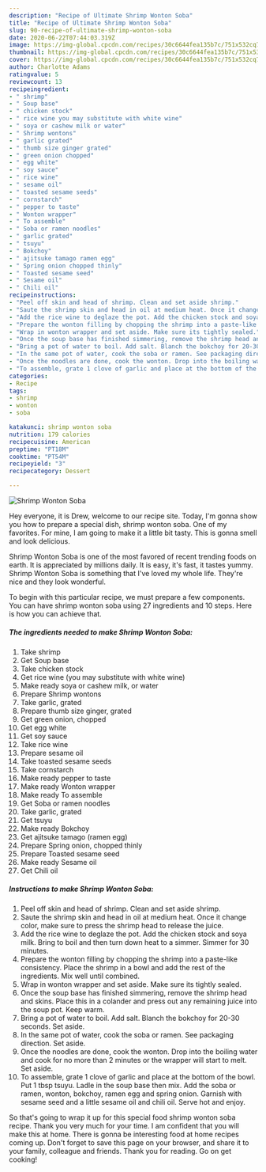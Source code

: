 ```yaml
---
description: "Recipe of Ultimate Shrimp Wonton Soba"
title: "Recipe of Ultimate Shrimp Wonton Soba"
slug: 90-recipe-of-ultimate-shrimp-wonton-soba
date: 2020-06-22T07:44:03.319Z
image: https://img-global.cpcdn.com/recipes/30c6644fea135b7c/751x532cq70/shrimp-wonton-soba-recipe-main-photo.jpg
thumbnail: https://img-global.cpcdn.com/recipes/30c6644fea135b7c/751x532cq70/shrimp-wonton-soba-recipe-main-photo.jpg
cover: https://img-global.cpcdn.com/recipes/30c6644fea135b7c/751x532cq70/shrimp-wonton-soba-recipe-main-photo.jpg
author: Charlotte Adams
ratingvalue: 5
reviewcount: 13
recipeingredient:
- " shrimp"
- " Soup base"
- " chicken stock"
- " rice wine you may substitute with white wine"
- " soya or cashew milk or water"
- " Shrimp wontons"
- " garlic grated"
- " thumb size ginger grated"
- " green onion chopped"
- " egg white"
- " soy sauce"
- " rice wine"
- " sesame oil"
- " toasted sesame seeds"
- " cornstarch"
- " pepper to taste"
- " Wonton wrapper"
- " To assemble"
- " Soba or ramen noodles"
- " garlic grated"
- " tsuyu"
- " Bokchoy"
- " ajitsuke tamago ramen egg"
- " Spring onion chopped thinly"
- " Toasted sesame seed"
- " Sesame oil"
- " Chili oil"
recipeinstructions:
- "Peel off skin and head of shrimp. Clean and set aside shrimp."
- "Saute the shrimp skin and head in oil at medium heat. Once it change color, make sure to press the shrimp head to release the juice."
- "Add the rice wine to deglaze the pot. Add the chicken stock and soya milk. Bring to boil and then turn down heat to a simmer. Simmer for 30 minutes."
- "Prepare the wonton filling by chopping the shrimp into a paste-like consistency. Place the shrimp in a bowl and add the rest of the ingredients. Mix well until combined."
- "Wrap in wonton wrapper and set aside. Make sure its tightly sealed."
- "Once the soup base has finished simmering, remove the shrimp head and skins. Place this in a colander and press out any remaining juice into the soup pot. Keep warm."
- "Bring a pot of water to boil. Add salt. Blanch the bokchoy for 20-30 seconds. Set aside."
- "In the same pot of water, cook the soba or ramen. See packaging direction. Set aside."
- "Once the noodles are done, cook the wonton. Drop into the boiling water and cook for no more than 2 minutes or the wrapper will start to melt. Set aside."
- "To assemble, grate 1 clove of garlic and place at the bottom of the bowl. Put 1 tbsp tsuyu. Ladle in the soup base then mix. Add the soba or ramen, wonton, bokchoy, ramen egg and spring onion. Garnish with sesame seed and a little sesame oil and chili oil. Serve hot and enjoy."
categories:
- Recipe
tags:
- shrimp
- wonton
- soba

katakunci: shrimp wonton soba 
nutrition: 179 calories
recipecuisine: American
preptime: "PT18M"
cooktime: "PT54M"
recipeyield: "3"
recipecategory: Dessert

---
```



![Shrimp Wonton Soba](https://img-global.cpcdn.com/recipes/30c6644fea135b7c/751x532cq70/shrimp-wonton-soba-recipe-main-photo.jpg)

Hey everyone, it is Drew, welcome to our recipe site. Today, I'm gonna show you how to prepare a special dish, shrimp wonton soba. One of my favorites. For mine, I am going to make it a little bit tasty. This is gonna smell and look delicious.

Shrimp Wonton Soba is one of the most favored of recent trending foods on earth. It is appreciated by millions daily. It is easy, it's fast, it tastes yummy. Shrimp Wonton Soba is something that I've loved my whole life. They're nice and they look wonderful.




To begin with this particular recipe, we must prepare a few components. You can have shrimp wonton soba using 27 ingredients and 10 steps. Here is how you can achieve that.

<!--inarticleads1-->

##### The ingredients needed to make Shrimp Wonton Soba:

1. Take  shrimp
1. Get  Soup base
1. Take  chicken stock
1. Get  rice wine (you may substitute with white wine)
1. Make ready  soya or cashew milk, or water
1. Prepare  Shrimp wontons
1. Take  garlic, grated
1. Prepare  thumb size ginger, grated
1. Get  green onion, chopped
1. Get  egg white
1. Get  soy sauce
1. Take  rice wine
1. Prepare  sesame oil
1. Take  toasted sesame seeds
1. Take  cornstarch
1. Make ready  pepper to taste
1. Make ready  Wonton wrapper
1. Make ready  To assemble
1. Get  Soba or ramen noodles
1. Take  garlic, grated
1. Get  tsuyu
1. Make ready  Bokchoy
1. Get  ajitsuke tamago (ramen egg)
1. Prepare  Spring onion, chopped thinly
1. Prepare  Toasted sesame seed
1. Make ready  Sesame oil
1. Get  Chili oil




<!--inarticleads2-->

##### Instructions to make Shrimp Wonton Soba:

1. Peel off skin and head of shrimp. Clean and set aside shrimp.
1. Saute the shrimp skin and head in oil at medium heat. Once it change color, make sure to press the shrimp head to release the juice.
1. Add the rice wine to deglaze the pot. Add the chicken stock and soya milk. Bring to boil and then turn down heat to a simmer. Simmer for 30 minutes.
1. Prepare the wonton filling by chopping the shrimp into a paste-like consistency. Place the shrimp in a bowl and add the rest of the ingredients. Mix well until combined.
1. Wrap in wonton wrapper and set aside. Make sure its tightly sealed.
1. Once the soup base has finished simmering, remove the shrimp head and skins. Place this in a colander and press out any remaining juice into the soup pot. Keep warm.
1. Bring a pot of water to boil. Add salt. Blanch the bokchoy for 20-30 seconds. Set aside.
1. In the same pot of water, cook the soba or ramen. See packaging direction. Set aside.
1. Once the noodles are done, cook the wonton. Drop into the boiling water and cook for no more than 2 minutes or the wrapper will start to melt. Set aside.
1. To assemble, grate 1 clove of garlic and place at the bottom of the bowl. Put 1 tbsp tsuyu. Ladle in the soup base then mix. Add the soba or ramen, wonton, bokchoy, ramen egg and spring onion. Garnish with sesame seed and a little sesame oil and chili oil. Serve hot and enjoy.




So that's going to wrap it up for this special food shrimp wonton soba recipe. Thank you very much for your time. I am confident that you will make this at home. There is gonna be interesting food at home recipes coming up. Don't forget to save this page on your browser, and share it to your family, colleague and friends. Thank you for reading. Go on get cooking!
